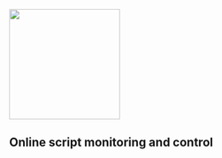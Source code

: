 <img src="https://runnalls.s3.eu-central-1.amazonaws.com/makalogo.png" width="200" height="200" />

## Online script monitoring and control
